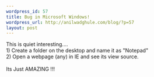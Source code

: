 ```yaml
--- 
wordpress_id: 57
title: Bug in Microsoft Windows!
wordpress_url: http://anilwadghule.com/blog/?p=57
layout: post
---
```

<p>This is quiet interesting....<br />1) Create a  folder on the desktop and name it as "Notepad"<br />2) Open a webpage (any) in IE  and see its view source. <a></a><a></a><br /><br />Its Just AMAZING !!!</p>
